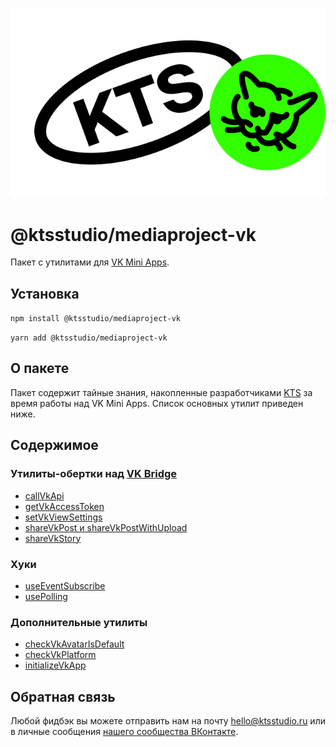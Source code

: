 ![kts](./logo.png)

# @ktsstudio/mediaproject-vk

Пакет с утилитами для [VK Mini Apps](https://dev.vk.com/mini-apps/overview).

## Установка

`npm install @ktsstudio/mediaproject-vk`

`yarn add @ktsstudio/mediaproject-vk`

## О пакете

Пакет содержит тайные знания, накопленные разработчиками [KTS](https://kts.studio/) за время работы над VK Mini Apps.
Список основных утилит приведен ниже.

## Содержимое

### Утилиты-обертки над [VK Bridge](https://github.com/VKCOM/vk-bridge)

- [callVkApi](./src/callVkApi.ts)
- [getVkAccessToken](./src/getVkAccessToken.ts)
- [setVkViewSettings](./src/setVkViewSettings.ts)
- [shareVkPost и shareVkPostWithUpload](./src/shareVkPost.ts)
- [shareVkStory](./src/shareVkStory.ts)

### Хуки

- [useEventSubscribe](./src/hooks/useEventSubscribe.ts)
- [usePolling](./src/hooks/usePolling.ts)

### Дополнительные утилиты

- [checkVkAvatarIsDefault](./src/checkVkAvatarIsDefault.ts)
- [checkVkPlatform](./src/checkVkPlatform.ts)
- [initializeVkApp](./src/initializeVkApp.ts)

## Обратная связь

Любой фидбэк вы можете отправить нам на почту [hello@ktsstudio.ru](mailto:hello@ktsstudio.ru) или в личные сообщения [нашего сообщества ВКонтакте](https://vk.com/kts.specials).
